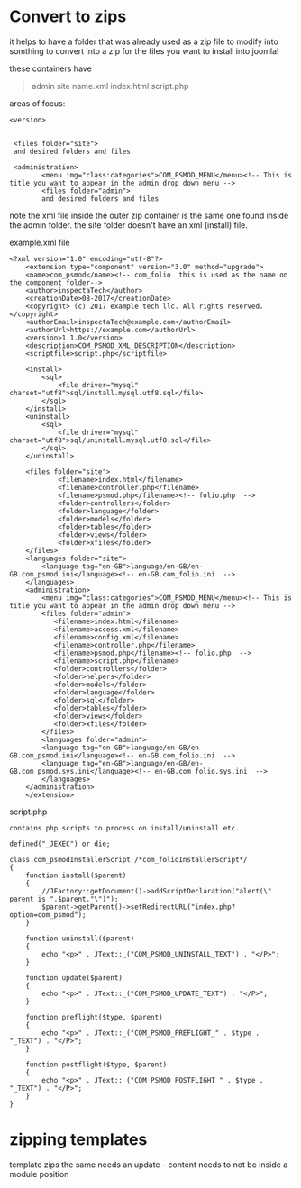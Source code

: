 
# Convert to zips

it helps to have a folder that was already used as a zip file to modify into
somthing to convert into a zip for the files you want to install into joomla!

these containers have 
> admin
> site
name.xml
index.html
script.php

areas of focus:
```
<version>


 <files folder="site">
 and desired folders and files
 
 <administration>
        <menu img="class:categories">COM_PSMOD_MENU</menu><!-- This is title you want to appear in the admin drop down menu -->
        <files folder="admin">
		and desired folders and files
```

note the xml file inside the outer zip container is the same one found inside the admin folder.
the site folder doesn't have an xml (install) file.

example.xml file 
```
<?xml version="1.0" encoding="utf-8"?>
    <extension type="component" version="3.0" method="upgrade">
    <name>com_psmod</name><!-- com_folio  this is used as the name on the component folder-->
    <author>inspectaTech</author>
    <creationDate>08-2017</creationDate>
    <copyright> (c) 2017 example tech llc. All rights reserved.</copyright>
    <authorEmail>inspectaTech@example.com</authorEmail>
    <authorUrl>https://example.com</authorUrl>
    <version>1.1.0</version>
    <description>COM_PSMOD_XML_DESCRIPTION</description>
    <scriptfile>script.php</scriptfile>

    <install>
        <sql>
            <file driver="mysql" charset="utf8">sql/install.mysql.utf8.sql</file>
        </sql>
    </install>
    <uninstall>
        <sql>
            <file driver="mysql" charset="utf8">sql/uninstall.mysql.utf8.sql</file>
        </sql>
    </uninstall>

    <files folder="site">
            <filename>index.html</filename>
            <filename>controller.php</filename>
            <filename>psmod.php</filename><!-- folio.php  -->
            <folder>controllers</folder>
            <folder>language</folder>
            <folder>models</folder>
            <folder>tables</folder>
            <folder>views</folder>
            <folder>xfiles</folder>
    </files>
    <languages folder="site">
        <language tag="en-GB">language/en-GB/en-GB.com_psmod.ini</language><!-- en-GB.com_folio.ini  -->
    </languages>
    <administration>
        <menu img="class:categories">COM_PSMOD_MENU</menu><!-- This is title you want to appear in the admin drop down menu -->
        <files folder="admin">
           <filename>index.html</filename>
           <filename>access.xml</filename>
           <filename>config.xml</filename>
           <filename>controller.php</filename>
           <filename>psmod.php</filename><!-- folio.php  -->
		   <filename>script.php</filename>
           <folder>controllers</folder>
           <folder>helpers</folder>
           <folder>models</folder>
		   <folder>language</folder>
           <folder>sql</folder>
           <folder>tables</folder>
           <folder>views</folder>
           <folder>xfiles</folder>
        </files>
        <languages folder="admin">
        <language tag="en-GB">language/en-GB/en-GB.com_psmod.ini</language><!-- en-GB.com_folio.ini  -->
        <language tag="en-GB">language/en-GB/en-GB.com_psmod.sys.ini</language><!-- en-GB.com_folio.sys.ini  -->
        </languages>
    </administration>
    </extension>
```

script.php

	contains php scripts to process on install/uninstall etc.
```
defined("_JEXEC") or die;

class com_psmodInstallerScript /*com_folioInstallerScript*/
{
    function install($parent)
    {
        //JFactory::getDocument()->addScriptDeclaration("alert(\" parent is ".$parent."\")");
        $parent->getParent()->setRedirectURL("index.php?option=com_psmod");
    }

    function uninstall($parent)
    {
        echo "<p>" . JText::_("COM_PSMOD_UNINSTALL_TEXT") . "</P>";
    }

    function update($parent)
    {
        echo "<p>" . JText::_("COM_PSMOD_UPDATE_TEXT") . "</P>";
    }

    function preflight($type, $parent)
    {
        echo "<p>" . JText::_("COM_PSMOD_PREFLIGHT_" . $type . "_TEXT") . "</P>";
    }

    function postflight($type, $parent)
    {
        echo "<p>" . JText::_("COM_PSMOD_POSTFLIGHT_" . $type . "_TEXT") . "</P>";
    }
}
```

# zipping templates

template zips the same
needs an update - content needs to not be inside a module position